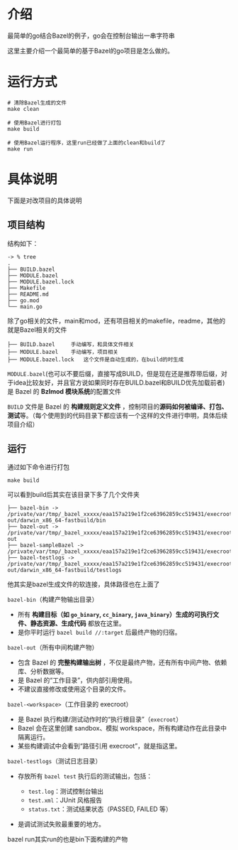 # 介绍

最简单的go结合Bazel的例子，go会在控制台输出一串字符串

这里主要介绍一个最简单的基于Bazel的go项目是怎么做的。

# 运行方式

```
# 清除Bazel生成的文件
make clean

# 使用Bazel进行打包
make build

# 使用Bazel运行程序，这里run已经做了上面的clean和build了
make run
```

# 具体说明

下面是对改项目的具体说明

## 项目结构

结构如下：

```
-> % tree   
.
├── BUILD.bazel
├── MODULE.bazel
├── MODULE.bazel.lock
├── Makefile
├── README.md
├── go.mod
└── main.go
```

除了go相关的文件，main和mod，还有项目相关的makefile，readme，其他的就是Bazel相关的文件

```
├── BUILD.bazel		手动编写，和具体文件相关
├── MODULE.bazel	手动编写，项目相关
├── MODULE.bazel.lock	这个文件是自动生成的，在build的时生成
```

`MODULE.bazel`(也可以不要后缀，直接写成BUILD，但是现在还是推荐带后缀，对于idea比较友好，并且官方说如果同时存在BUILD.bazel和BUILD优先加载前者) 是 Bazel 的 **Bzlmod 模块系统**的配置文件

`BUILD` 文件是 Bazel 的 **构建规则定义文件** ，控制项目的**源码如何被编译、打包、测试**等。（每个使用到的代码目录下都应该有一个这样的文件进行申明，具体后续项目介绍）

## 运行

通过如下命令进行打包

```
make build
```

可以看到build后其实在该目录下多了几个文件夹

```
├── bazel-bin -> /private/var/tmp/_bazel_xxxxx/eaa157a219e1f2ce63962859cc519431/execroot/_main/bazel-out/darwin_x86_64-fastbuild/bin
├── bazel-out -> /private/var/tmp/_bazel_xxxxx/eaa157a219e1f2ce63962859cc519431/execroot/_main/bazel-out
├── bazel-sampleBazel -> /private/var/tmp/_bazel_xxxxx/eaa157a219e1f2ce63962859cc519431/execroot/_main
├── bazel-testlogs -> /private/var/tmp/_bazel_xxxxx/eaa157a219e1f2ce63962859cc519431/execroot/_main/bazel-out/darwin_x86_64-fastbuild/testlogs
```

他其实是bazel生成文件的软连接，具体路径也在上面了

`bazel-bin`（构建产物输出目录）

* 所有 **构建目标（如 `go_binary`, `cc_binary`, `java_binary`）生成的可执行文件、静态资源、生成代码** 都放在这里。
* 是你平时运行 `bazel build //:target` 后最终产物的归宿。

`bazel-out`（所有中间构建产物）

* 包含 Bazel 的  **完整构建输出树** ，不仅是最终产物，还有所有中间产物、依赖库、分析数据等。
* 是 Bazel 的“工作目录”，供内部引用使用。
* 不建议直接修改或使用这个目录的文件。

`bazel-<workspace>`（工作目录的 execroot）

* 是 Bazel 执行构建/测试动作时的“执行根目录”（`execroot`）
* Bazel 会在这里创建 sandbox、模拟 workspace，所有构建动作在此目录中隔离运行。
* 某些构建调试中会看到“路径引用 execroot”，就是指这里。

`bazel-testlogs`（测试日志目录）

* 存放所有 `bazel test` 执行后的测试输出，包括：

  * `test.log`：测试控制台输出
  * `test.xml`：JUnit 风格报告
  * `status.txt`：测试结果状态（PASSED, FAILED 等）
* 是调试测试失败最重要的地方。

bazel run其实run的也是bin下面构建的产物
